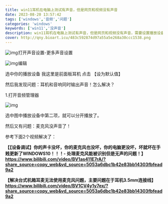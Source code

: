 ```yaml
---
title: win11耳机在电脑上测试有声音，但是网页和视频没有声音
date: 2023-08-20 13:57:42
tags: ['windows','音频','问题']
categories: 'windows'
keywords: ['win11','没声音']
description: win11耳机在电脑上测试有声音，但是网页和视频没有声音，需要设置播放设备为默认值
cover: http://qny.bioart.icu/483c592874d97a55a5e268a30ccc1538.png
---
```


![img](http://qny.bioart.icu/483c592874d97a55a5e268a30ccc1538.png)![点击并拖拽以移动](data:image/gif;base64,R0lGODlhAQABAPABAP///wAAACH5BAEKAAAALAAAAAABAAEAAAICRAEAOw==)打开声音设置-更多声音设置

![img](https://i-blog.csdnimg.cn/blog_migrate/25f975f5d2075c7aa60cd45acf345816.png)![点击并拖拽以移动](data:image/gif;base64,R0lGODlhAQABAPABAP///wAAACH5BAEKAAAALAAAAAABAAEAAAICRAEAOw==)编辑

选中你的播放设备 我这里是前面板耳机 点击 【设为默认值】

然后我发现问题：耳机和音响同时输出声音！怎么解决？

1.打开音频管理器



![img](https://i-blog.csdnimg.cn/blog_migrate/f7b0b05366701462d41d5e4316f20f0f.png)![点击并拖拽以移动](data:image/gif;base64,R0lGODlhAQABAPABAP///wAAACH5BAEKAAAALAAAAAABAAEAAAICRAEAOw==)

选中图中播放设备中第二项，就可以分开播放了。

然后又有问题：麦克风没声音了！

参考下面2个视频解决了：

**【【设备调试】你的声卡没坏，你的麦克风也没坏，你的电脑更没坏，坏就坏在手贱更新了WINDOWS10！！！- 处理麦克风能被识别但是无声的问题！】 https://www.bilibili.com/video/BV1as411E7rA/?share_source=copy_web&vd_source=5053a6dbc1b42e83bb14303fbfead9a2**

**【解决台式机箱耳麦无法使用麦克风问题，主要问题在于耳机3.5mm连接线】 https://www.bilibili.com/video/BV1CV4y1y7ex/?share_source=copy_web&vd_source=5053a6dbc1b42e83bb14303fbfead9a2**